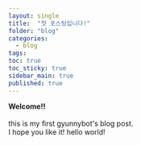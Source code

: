 ```yaml
---
layout: single
title:  "첫 포스팅입니다!"
folder: "blog"
categories:
  - blog
tags: 
toc: true
toc_sticky: true
sidebar_main: true
published: true
---
```


**Welcome!!**
<br>
<br>
this is my first gyunnybot's blog post.
<br>
I hope you like it!
  hello world!